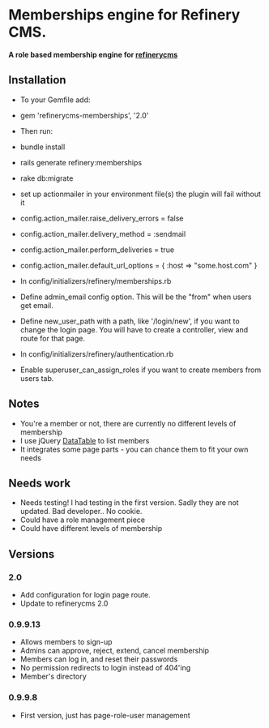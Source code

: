 # Memberships engine for Refinery CMS.

__A role based membership engine for [refinerycms](http://refinerycms.com)__

## Installation

* To your Gemfile add: 
* gem 'refinerycms-memberships', '2.0'
* Then run:
* bundle install
* rails generate refinery:memberships
* rake db:migrate

* set up actionmailer in your environment file(s) the plugin will fail without it
 *  config.action_mailer.raise_delivery_errors = false
 *  config.action_mailer.delivery_method = :sendmail
 *  config.action_mailer.perform_deliveries = true
 *  config.action_mailer.default_url_options = { :host => "some.host.com" }

* In config/initializers/refinery/memberships.rb
 * Define admin_email config option. This will be the "from" when users get email.
 * Define new_user_path with a path, like '/login/new', if you want to change the login page. You will have to create a controller, view and route for that page.
 
* In config/initializers/refinery/authentication.rb
 * Enable superuser_can_assign_roles if you want to create members from users tab.

## Notes

* You're a member or not, there are currently no different levels of membership
* I use jQuery [DataTable](http://www.datatables.net/index) to list members
* It integrates some page parts - you can chance them to fit your own needs

## Needs work

* Needs testing!  I had testing in the first version.  Sadly they are not updated.  Bad developer.. No cookie.
* Could have a role management piece
* Could have different levels of membership

## Versions

### 2.0
* Add configuration for login page route.
* Update to refinerycms 2.0

### 0.9.9.13
* Allows members to sign-up
* Admins can approve, reject, extend, cancel membership
* Members can log in, and reset their passwords
* No permission redirects to login instead of 404'ing
* Member's directory

### 0.9.9.8
* First version, just has page-role-user management
